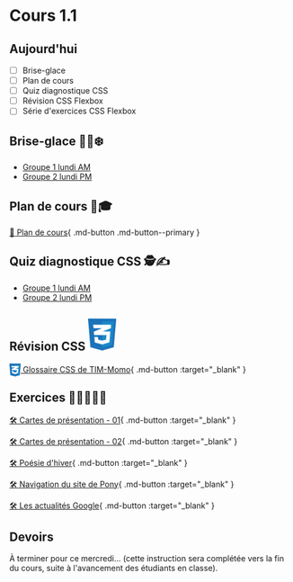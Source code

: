 # Cours 1.1
<!--https://squidfunk.github.io/mkdocs-material/reference/admonitions/
✏️note, 📄abstract, ℹ️info, 🔥tip, ✔️success, ❔question, ⚠️warning, ❌failure, ⚡danger, 🐞bug, 🧪example, ❜❜quote
-->

## Aujourd'hui

- [ ] Brise-glace
- [ ] Plan de cours
- [ ] Quiz diagnostique CSS
- [ ] Révision CSS Flexbox
- [ ] Série d'exercices CSS Flexbox

## Brise-glace 🧊🔨❄️

- [Groupe 1 lundi AM](https://app.wooclap.com/TMYTEU)
- [Groupe 2 lundi PM](https://app.wooclap.com/SSRTQJ)

## Plan de cours 📄🎓

[📄 Plan de cours](https://cmontmorency365-my.sharepoint.com/:b:/g/personal/mariem_ouellet_cmontmorency_qc_ca/EVMfkW5UxttFkK8D4Lg3Z7cBGXUX4_v1-7USGwyAbjmIRQ?e=8IxzJg){ .md-button .md-button--primary }

## Quiz diagnostique CSS 🕵️✍️

- [Groupe 1 lundi AM](https://app.wooclap.com/PJBPRX)
- [Groupe 2 lundi PM](https://app.wooclap.com/USBJPG)

## Révision CSS <img src="./assets/css-logo.svg" style="width: 50px;">

[<img src="./assets/css-logo.svg" style="width: 20px; margin-bottom: -7px;"> Glossaire CSS de TIM-Momo](https://tim-montmorency.com/timdoc/582-211/css/){ .md-button :target="_blank" }

## Exercices 🏃‍➡️🏃‍♀️‍➡️

[🛠️ Cartes de présentation - 01](https://tim-montmorency.com/timdoc/582-211/css/exercices/flexbox-cartes-01/){ .md-button :target="_blank" }

[🛠️ Cartes de présentation - 02](https://tim-montmorency.com/timdoc/582-211/css/exercices/flexbox-cartes-02/){ .md-button :target="_blank" }

[🛠️ Poésie d'hiver](https://tim-montmorency.com/timdoc/582-211/css/exercices/flexbox-poesie-hiver/){ .md-button :target="_blank" }

[🛠️ Navigation du site de Pony](https://tim-montmorency.com/timdoc/582-211/css/exercices/flexbox-pony/){ .md-button :target="_blank" }

[🛠️ Les actualités Google](https://tim-montmorency.com/timdoc/582-211/css/exercices/flexbox-actualite-google/){ .md-button :target="_blank" }

## Devoirs

À terminer pour ce mercredi... (cette instruction sera complétée vers la fin du cours, suite à l'avancement des étudiants en classe).
